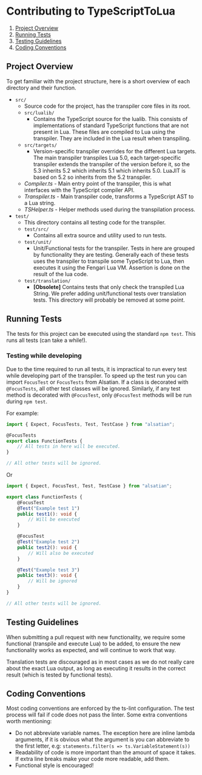 # Contributing to TypeScriptToLua

1. [Project Overview](#project-overview)
2. [Running Tests](#running-tests)
3. [Testing Guidelines](#testing-guidelines)
4. [Coding Conventions](#coding-conventions)

## Project Overview

To get familiar with the project structure, here is a short overview of each directory and their function.

-   `src/`
    -   Source code for the project, has the transpiler core files in its root.
    -   `src/lualib/`
        -   Contains the TypeScript source for the lualib. This consists of implementations of standard TypeScript
            functions that are not present in Lua. These files are compiled to Lua using the transpiler. They are
            included in the Lua result when transpiling.
    -   `src/targets/`
        -   Version-specific transpiler overrides for the different Lua targets. The main transpiler transpiles Lua 5.0,
            each target-specific transpiler extends the transpiler of the version before it, so the 5.3 inherits 5.2
            which inherits 5.1 which inherits 5.0. LuaJIT is based on 5.2 so inherits from the 5.2 transpiler.
    -   _Compiler.ts_ - Main entry point of the transpiler, this is what interfaces with the TypeScript compiler API.
    -   _Transpiler.ts_ - Main transpiler code, transforms a TypeScript AST to a Lua string.
    -   _TSHelper.ts_ - Helper methods used during the transpilation process.
-   `test/`
    -   This directory contains all testing code for the transpiler.
    -   `test/src/`
        -   Contains all extra source and utility used to run tests.
    -   `test/unit/`
        -   Unit/Functional tests for the transpiler. Tests in here are grouped by functionality they are testing.
            Generally each of these tests uses the transpiler to transpile some TypeScript to Lua, then executes it
            using the Fengari Lua VM. Assertion is done on the result of the lua code.
    -   `test/translation/`
        -   **[Obsolete]** Contains tests that only check the transpiled Lua String. We prefer adding unit/functional
            tests over translation tests. This directory will probably be removed at some point.

## Running Tests

The tests for this project can be executed using the standard `npm test`. This runs all tests (can take a while!).

### Testing while developing

Due to the time required to run all tests, it is impractical to run every test while developing part of the transpiler.
To speed up the test run you can import `FocusTest` or `FocusTests` from Alsatian. If a class is decorated with
`@FocusTests`, all other test classes will be ignored. Similarly, if any test method is decorated with `@FocusTest`,
only `@FocusTest` methods will be run during `npm test`.

For example:

```ts
import { Expect, FocusTests, Test, TestCase } from "alsatian";

@FocusTests
export class FunctionTests {
    // All tests in here will be executed.
}

// All other tests will be ignored.
```

Or

```ts
import { Expect, FocusTest, Test, TestCase } from "alsatian";

export class FunctionTests {
    @FocusTest
    @Test("Example test 1")
    public test1(): void {
        // Will be executed
    }

    @FocusTest
    @Test("Example test 2")
    public test2(): void {
        // Will also be executed
    }

    @Test("Example test 3")
    public test3(): void {
        // Will be ignored
    }
}

// All other tests will be ignored.
```

## Testing Guidelines

When submitting a pull request with new functionality, we require some functional (transpile and execute Lua) to be
added, to ensure the new functionality works as expected, and will continue to work that way.

Translation tests are discouraged as in most cases as we do not really care about the exact Lua output, as long as
executing it results in the correct result (which is tested by functional tests).

## Coding Conventions

Most coding conventions are enforced by the ts-lint configuration. The test process will fail if code does not pass the
linter. Some extra conventions worth mentioning:

-   Do not abbreviate variable names. The exception here are inline lambda arguments, if it is obvious what the argument
    is you can abbreviate to the first letter, e.g: `statements.filter(s => ts.VariableStatement(s))`
-   Readability of code is more important than the amount of space it takes. If extra line breaks make your code more
    readable, add them.
-   Functional style is encouraged!
